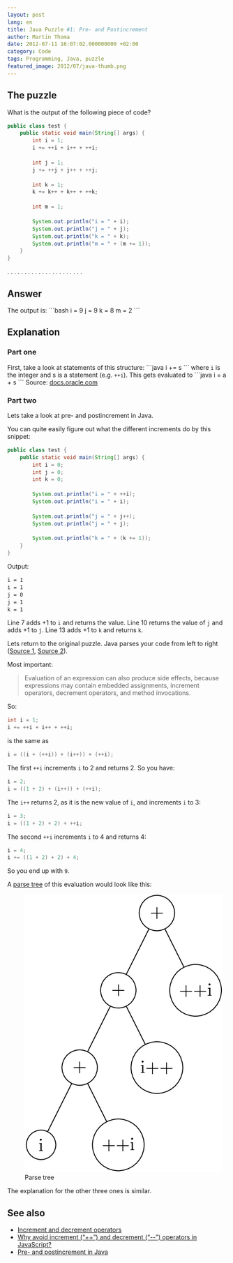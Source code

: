 ```yaml
---
layout: post
lang: en
title: Java Puzzle #1: Pre- and Postincrement
author: Martin Thoma
date: 2012-07-11 16:07:02.000000000 +02:00
category: Code
tags: Programming, Java, puzzle
featured_image: 2012/07/java-thumb.png
---
```

<h2>The puzzle</h2>
What is the output of the following piece of code?

```java
public class test {
    public static void main(String[] args) {
        int i = 1;
        i += ++i + i++ + ++i;

        int j = 1;
        j += ++j + j++ + ++j;

        int k = 1;
        k += k++ + k++ + ++k;

        int m = 1;

        System.out.println("i = " + i);
        System.out.println("j = " + j);
        System.out.println("k = " + k);
        System.out.println("m = " + (m += 1));
    }
}
```

.
.
.
.
.
.
.
.
.
.
.
.
.
.
.
.
.
.
.
.
.
.

<h2>Answer</h2>
The output is:
```bash
i = 9
j = 9
k = 8
m = 2
```

<h2>Explanation</h2>
<h3>Part one</h3>
First, take a look at statements of this structure:
```java
i += s
```
where <code>i</code> is the integer and s is a statement (e.g. <code>++i</code>). This gets evaluated to
```java
i = a + s
```
Source: <a href="http://wordpress.org/extend/plugins/embed-github-gist/">docs.oracle.com</a>

<h3>Part two</h3>
Lets take a look at pre- and postincrement in Java.

You can quite easily figure out what the different increments do by this snippet:
```java
public class test {
    public static void main(String[] args) {
        int i = 0;
        int j = 0;
        int k = 0;

        System.out.println("i = " + ++i);
        System.out.println("i = " + i);

        System.out.println("j = " + j++);
        System.out.println("j = " + j);

        System.out.println("k = " + (k += 1));
    }
}
```
Output:
```bash
i = 1
i = 1
j = 0
j = 1
k = 1
```

Line 7 adds +1 to <code>i</code> and returns the value.
Line 10 returns the value of <code>j</code> and adds +1 to <code>j</code>.
Line 13 adds +1 to <code>k</code> and returns <code>k</code>.

Lets return to the original puzzle. Java parses your code from left to right (<a href="http://docs.oracle.com/javase/tutorial/java/nutsandbolts/operators.html">Source 1</a>, <a href="http://docs.oracle.com/javase/specs/jls/se7/html/jls-15.html#jls-15.1">Source 2</a>).

Most important:
<blockquote>Evaluation of an expression can also produce side effects, because expressions may contain embedded assignments, increment operators, decrement operators, and method invocations.</blockquote>

So:
```java
int i = 1;
i += ++i + i++ + ++i;
```
is the same as
```java
i = ((i + (++i)) + (i++)) + (++i);
```
The first <code>++i</code> increments <code>i</code> to 2 and returns 2. So you have:
```java
i = 2;
i = ((1 + 2) + (i++)) + (++i);
```
The <code>i++</code> returns 2, as it is the new value of <code>i</code>, and increments <code>i</code> to 3:

```java
i = 3;
i = ((1 + 2) + 2) + ++i;
```

The second <code>++i</code> increments <code>i</code> to 4 and returns 4:
```java
i = 4;
i += ((1 + 2) + 2) + 4;
```

So you end up with <code>9</code>.

A <a href="http://en.wikipedia.org/wiki/Parse_tree">parse tree</a> of this evaluation would look like this:
<figure class="aligncenter">
            <a href="../images/2012/07/evaluation-tree.gif"><img src="../images/2012/07/evaluation-tree.gif" alt="Parse tree" style="max-width:454px;max-height:638px" class="size-full wp-image-30711"/></a>
            <figcaption class="text-center">Parse tree</figcaption>
        </figure>

The explanation for the other three ones is similar.

<h2>See also</h2>
<ul>
  <li><a href="http://en.wikipedia.org/wiki/Increment_and_decrement_operators">Increment and decrement operators</a></li>
  <li><a href="http://stackoverflow.com/q/971312/562769">Why avoid increment (&ldquo;++&rdquo;) and decrement (&ldquo;--&rdquo;) operators in JavaScript?</a></li>
  <li><a href="http://stackoverflow.com/q/11431914/562769">Pre- and postincrement in Java</a></li>
</ul>

